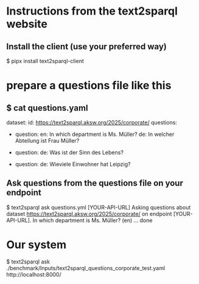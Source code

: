# Instructions from the text2sparql website

## Install the client (use your preferred way)
$ pipx install text2sparql-client

# prepare a questions file like this
$ cat questions.yaml
---
dataset:
  id: https://text2sparql.aksw.org/2025/corporate/
questions:

  - question:
      en: In which department is Ms. Müller?
      de: In welcher Abteilung ist Frau Müller?

  - question:
      de: Was ist der Sinn des Lebens?

  - question:
      de: Wieviele Einwohner hat Leipzig?

## Ask questions from the questions file on your endpoint
$ text2sparql ask questions.yml [YOUR-API-URL]
Asking questions about dataset https://text2sparql.aksw.org/2025/corporate/ on endpoint [YOUR-API-URL].
In which department is Ms. Müller? (en) ... done

# Our system
$ text2sparql ask ./benchmark/Inputs/text2sparql_questions_corporate_test.yaml http://localhost:8000/